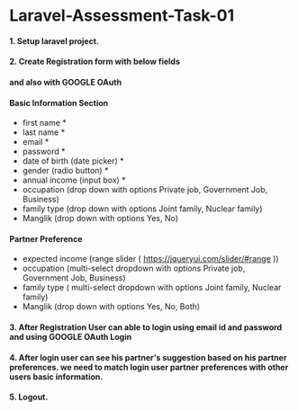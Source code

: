 # Laravel-Assessment-Task-01

#### 1. Setup laravel project.
#### 2. Create Registration form with below fields 
#### and also with GOOGLE OAuth

#### Basic Information Section
- first name *
- last name *
- email *
- password *
- date of birth (date picker) * 
- gender (radio button) *
- annual income (input box) *
- occupation (drop down with options Private job, Government Job, Business)
- family type (drop down with options Joint family, Nuclear family)
- Manglik  (drop down with options Yes, No)
     
#### Partner Preference 
- expected income (range slider ( https://jqueryui.com/slider/#range  ))
- occupation (multi-select dropdown with options Private job, Government Job, Business) 
- family type ( multi-select dropdown with options Joint family, Nuclear family)  
- Manglik  (drop down with options Yes, No, Both)

#### 3. After Registration User can able to login  using email id and password and using GOOGLE OAuth Login
#### 4. After login user can see his partner's suggestion based on his partner preferences. we need to match login user  partner preferences with other users basic information.
#### 5. Logout.
